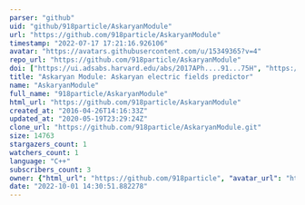 ```yaml
---
parser: "github"
uid: "github/918particle/AskaryanModule"
url: "https://github.com/918particle/AskaryanModule"
timestamp: "2022-07-17 17:21:16.926106"
avatar: "https://avatars.githubusercontent.com/u/15349365?v=4"
repo_url: "https://github.com/918particle/AskaryanModule"
doi: ["https://ui.adsabs.harvard.edu/abs/2017APh....91...75H", "https://ui.adsabs.harvard.edu/abs/2016ascl.soft09020H/abstract"]
title: "Askaryan Module: Askaryan electric fields predictor"
name: "AskaryanModule"
full_name: "918particle/AskaryanModule"
html_url: "https://github.com/918particle/AskaryanModule"
created_at: "2016-04-26T14:16:33Z"
updated_at: "2020-05-19T23:29:24Z"
clone_url: "https://github.com/918particle/AskaryanModule.git"
size: 14763
stargazers_count: 1
watchers_count: 1
language: "C++"
subscribers_count: 3
owner: {"html_url": "https://github.com/918particle", "avatar_url": "https://avatars.githubusercontent.com/u/15349365?v=4", "login": "918particle", "type": "User"}
date: "2022-10-01 14:30:51.882278"
---
```


